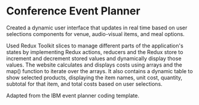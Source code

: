 # Conference Event Planner
Created a dynamic user interface that updates in real time based on user selections components for venue, audio-visual items, and meal options. 

Used Redux Toolkit slices to manage different parts of the application's states by implementing Redux actions, reducers and the Redux store to increment and decrement stored values and dynamically display those values. The website calculates and displays costs using arrays and the map() function to iterate over the arrays. It also contains a dynamic table to show selected products, displaying the item names, unit cost, quantity, subtotal for that item, and total costs based on user selections.

Adapted from the IBM event planner coding template.
